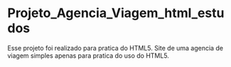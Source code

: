 # Projeto_Agencia_Viagem_html_estudos
Esse projeto foi realizado para pratica do HTML5. Site de uma agencia de viagem simples apenas para pratica do uso do HTML5.
